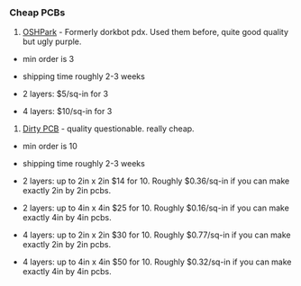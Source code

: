 ### Cheap PCBs


1. [OSHPark](https://oshpark.com/) - Formerly dorkbot pdx. Used them before, quite good quality but ugly purple.
  
  * min order is 3
  * shipping time roughly 2-3 weeks
  
  * 2 layers: $5/sq-in for 3 
  * 4 layers: $10/sq-in for 3
  
1. [Dirty PCB](http://dirtypcbs.com/) - quality questionable. really cheap.

  * min order is 10
  * shipping time roughly 2-3 weeks
  
  * 2 layers: up to 2in x 2in $14 for 10. Roughly $0.36/sq-in if you can make exactly 2in by 2in pcbs.
  * 2 layers: up to 4in x 4in $25 for 10. Roughly $0.16/sq-in if you can make exactly 4in by 4in pcbs.
  * 4 layers: up to 2in x 2in $30 for 10. Roughly $0.77/sq-in if you can make exactly 2in by 2in pcbs.
  * 4 layers: up to 4in x 4in $50 for 10. Roughly $0.32/sq-in if you can make exactly 4in by 4in pcbs.
